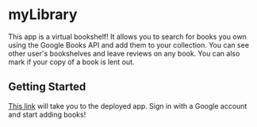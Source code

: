 # myLibrary

This app is a virtual bookshelf! It allows you to search for books you own using the Google Books API and add them to your collection. You can see other user's bookshelves and leave reviews on any book.  You can also mark if your copy of a book is lent out.

## Getting Started

[This link](https://teals-library.herokuapp.com/) will take you to the deployed app.  Sign in with a Google account and start adding books!
